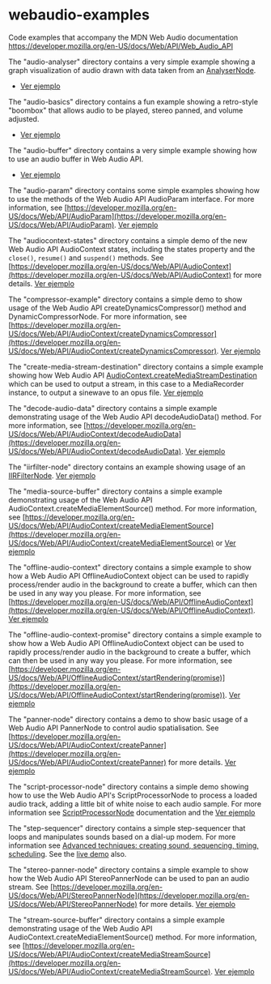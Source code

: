# webaudio-examples
Code examples that accompany the MDN Web Audio documentation https://developer.mozilla.org/en-US/docs/Web/API/Web_Audio_API

The "audio-analyser" directory contains a very simple example showing a graph visualization of audio drawn with data taken from an [AnalyserNode](https://developer.mozilla.org/en-US/docs/Web/API/AnalyserNode). 

+ [Ver ejemplo](http://sanxofon.github.io/webaudio-examples/audio-analyser/)


The "audio-basics" directory contains a fun example showing a retro-style "boombox" that allows audio to be played, stereo panned, and volume adjusted. 

+ [Ver ejemplo](http://sanxofon.github.io/webaudio-examples/audio-basics/)


The "audio-buffer" directory contains a very simple example showing how to use an audio buffer in Web Audio API.

+ [Ver ejemplo](http://sanxofon.github.io/webaudio-examples/audio-buffer/)


The "audio-param" directory contains some simple examples showing how to use the methods of the Web Audio API AudioParam interface. For more information, see [https://developer.mozilla.org/en-US/docs/Web/API/AudioParam](https://developer.mozilla.org/en-US/docs/Web/API/AudioParam). 
    [Ver ejemplo](http://sanxofon.github.io/webaudio-examples/audio-param/)

The "audiocontext-states" directory contains a simple demo of the new Web Audio API AudioContext states, including the states property and the <code>close()</code>, <code>resume()</code> and <code>suspend()</code> methods. See [https://developer.mozilla.org/en-US/docs/Web/API/AudioContext](https://developer.mozilla.org/en-US/docs/Web/API/AudioContext) for more details. 
    [Ver ejemplo](http://sanxofon.github.io/webaudio-examples/audiocontext-states/)

The "compressor-example" directory contains a simple demo to show usage of the Web Audio API createDynamicsCompressor() method and DynamicCompressorNode. For more information, see [https://developer.mozilla.org/en-US/docs/Web/API/AudioContext/createDynamicsCompressor](https://developer.mozilla.org/en-US/docs/Web/API/AudioContext/createDynamicsCompressor). 
    [Ver ejemplo](http://sanxofon.github.io/webaudio-examples/compressor-example/)

The "create-media-stream-destination" directory contains a simple example showing how Web Audio API [AudioContext.createMediaStreamDestination](https://developer.mozilla.org/en-US/docs/Web/API/AudioContext/createMediaStreamDestination) which can be used to output a stream, in this case to a MediaRecorder instance, to output a sinewave to an opus file. 
    [Ver ejemplo](http://sanxofon.github.io/webaudio-examples/create-media-stream-destination/)

The "decode-audio-data" directory contains a simple example demonstrating usage of the Web Audio API decodeAudioData() method. For more information, see [https://developer.mozilla.org/en-US/docs/Web/API/AudioContext/decodeAudioData](https://developer.mozilla.org/en-US/docs/Web/API/AudioContext/decodeAudioData). 
    [Ver ejemplo](http://sanxofon.github.io/webaudio-examples/decode-audio-data/)

The "iirfilter-node" directory contains an example showing usage of an [IIRFilterNode](https://developer.mozilla.org/en-US/docs/Web/API/IIRFilterNode). 
    [Ver ejemplo](http://sanxofon.github.io/webaudio-examples/iirfilter-node/)

The "media-source-buffer" directory contains a simple example demonstrating usage of the Web Audio API AudioContext.createMediaElementSource() method. For more information, see [https://developer.mozilla.org/en-US/docs/Web/API/AudioContext/createMediaElementSource](https://developer.mozilla.org/en-US/docs/Web/API/AudioContext/createMediaElementSource) or 
    [Ver ejemplo](http://sanxofon.github.io/webaudio-examples/media-source-buffer/)

The "offline-audio-context" directory contains a simple example to show how a Web Audio API OfflineAudioContext object can be used to rapidly process/render audio in the background to create a buffer, which can then be used in any way you please. For more information, see [https://developer.mozilla.org/en-US/docs/Web/API/OfflineAudioContext](https://developer.mozilla.org/en-US/docs/Web/API/OfflineAudioContext). 
    [Ver ejemplo](http://sanxofon.github.io/webaudio-examples/offline-audio-context/)

The "offline-audio-context-promise" directory contains a simple example to show how a Web Audio API OfflineAudioContext object can be used to rapidly process/render audio in the background to create a buffer, which can then be used in any way you please. For more information, see [https://developer.mozilla.org/en-US/docs/Web/API/OfflineAudioContext/startRendering(promise)](https://developer.mozilla.org/en-US/docs/Web/API/OfflineAudioContext/startRendering(promise)). 
    [Ver ejemplo](http://sanxofon.github.io/webaudio-examples/offline-audio-context-promise/)

The "panner-node" directory contains a demo to show basic usage of a Web Audio API PannerNode to control audio spatialisation. See [https://developer.mozilla.org/en-US/docs/Web/API/AudioContext/createPanner](https://developer.mozilla.org/en-US/docs/Web/API/AudioContext/createPanner) for more details. 
    [Ver ejemplo](http://sanxofon.github.io/webaudio-examples/panner-node/)

The "script-processor-node" directory contains a simple demo showing how to use the Web Audio API's ScriptProcessorNode to process a loaded audio track, adding a little bit of white noise to each audio sample. For more information see [ScriptProcessorNode](https://developer.mozilla.org/en-US/docs/Web/API/ScriptProcessorNode) documentation and the 
    [Ver ejemplo](http://sanxofon.github.io/webaudio-examples/script-processor-node/)

The "step-sequencer" directory contains a simple step-sequencer that loops and manipulates sounds based on a dial-up modem. For more information see [Advanced techniques: creating sound, sequencing, timing, scheduling](https://developer.mozilla.org/en-US/docs/Web/API/Web_Audio_API/Advanced_techniques). See the [live demo](http://sanxofon.github.io/webaudio-examples/step-sequencer/) also.

The "stereo-panner-node" directory contains a simple example to show how the Web Audio API StereoPannerNode can be used to pan an audio stream. See [https://developer.mozilla.org/en-US/docs/Web/API/StereoPannerNode](https://developer.mozilla.org/en-US/docs/Web/API/StereoPannerNode) for more details.
    [Ver ejemplo](http://sanxofon.github.io/webaudio-examples/stereo-panner-node/)

The "stream-source-buffer" directory contains a simple example demonstrating usage of the Web Audio API AudioContext.createMediaElementSource() method. For more information, see [https://developer.mozilla.org/en-US/docs/Web/API/AudioContext/createMediaStreamSource](https://developer.mozilla.org/en-US/docs/Web/API/AudioContext/createMediaStreamSource). 
    [Ver ejemplo](http://sanxofon.github.io/webaudio-examples/stream-source-buffer/)
